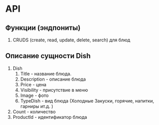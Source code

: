 # API

## Функции (эндпониты)

1. CRUDS (create, read, update, delete, search) для блюд

## Описание сущности Dish

1. Dish
    1. Title - название блюда.
    2. Description - описание блюда
    3. Price - цена
    4. Visibility - присутствие в меню
    5. Image - фото
   6. TypeDish - вид блюда (Холодные Закуски, горячие, напитки, гарниры ит.д. )
2. Count - количество
3. ProductId - идентификатор блюда